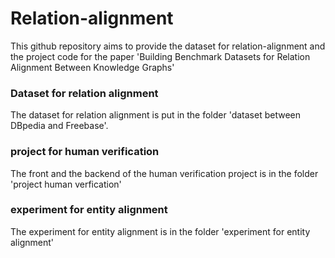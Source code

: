 # Relation-alignment

This github repository aims to provide the dataset for relation-alignment and the project code for the paper 'Building Benchmark Datasets for Relation Alignment Between Knowledge Graphs'


### Dataset for relation alignment

The dataset for relation alignment is put in the folder 'dataset between DBpedia and Freebase'.

### project for human verification

The front and the backend of the human verification project is in the folder 'project human verfication'

### experiment for entity alignment

The experiment for entity alignment is in the folder 'experiment for entity alignment'
